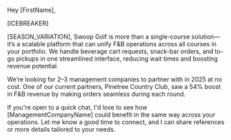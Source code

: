 Hey [FirstName],

[ICEBREAKER]

[SEASON_VARIATION], Swoop Golf is more than a single-course solution—it’s a scalable platform that can unify F&B operations across all courses in your portfolio. We handle beverage cart requests, snack-bar orders, and to-go pickups in one streamlined interface, reducing wait times and boosting revenue potential.

We’re looking for 2–3 management companies to partner with in 2025 at no cost. One of our current partners, Pinetree Country Club, saw a 54% boost in F&B revenue by making orders seamless during each round.

If you're open to a quick chat, I'd love to see how [ManagementCompanyName] could benefit in the same way across your operations. Let me know a good time to connect, and I can share references or more details tailored to your needs.